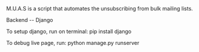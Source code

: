 M.U.A.S is a script that automates the unsubscribing from bulk mailing lists. 

Backend -- Django

To setup django, run on terminal: pip install django

To debug live page, run: python manage.py runserver

